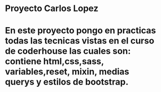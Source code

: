 <h1>Proyecto Carlos Lopez<h1>
En este proyecto pongo en practicas todas las tecnicas vistas en el curso de coderhouse las cuales son:
contiene html,css,sass, variables,reset, mixin, medias querys y estilos de bootstrap.

